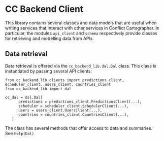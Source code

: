 
# CC Backend Client

This library contains several classes and data models that are useful when
writing services that interact with other services in Conflict Cartographer. In
particular, the modules `api_client` and `schema` respectively provide classes
for retrieving and modelling data from APIs.

## Data retrieval

Data retrieval is offered via the `cc_backend_lib.dal.Dal` class. This class is
instantiated by passing several API clients: 

```
from cc_backend_lib.clients import predictions_client, scheduler_client, users_client, countries_client
from cc_backend_lib import dal

cc_dal = dal.Dal(
      predictions = predictions_client.PredictionsClient(...),
      scheduler = scheduler_client.SchedulerClient(...),
      users = users_client.UsersClient(...),
      countries = countries_client.CountriesClient(...),
   )
```

The class has several methods that offer access to data and summaries. See `help(Dal)`

